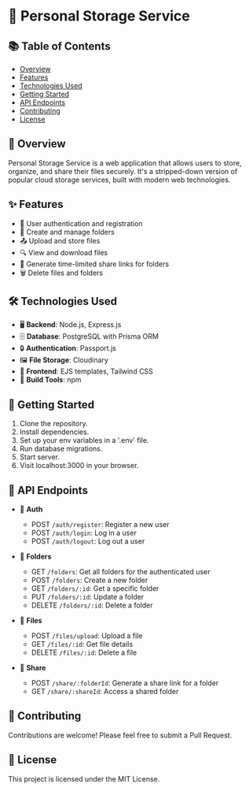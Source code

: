 # 🚀 Personal Storage Service

## 📚 Table of Contents
- [Overview](#-overview)
- [Features](#-features)
- [Technologies Used](#-technologies-used)
- [Getting Started](#-getting-started)
- [API Endpoints](#-api-endpoints)
- [Contributing](#-contributing)
- [License](#-license)

## 🌟 Overview

Personal Storage Service is a web application that allows users to store, organize, and share their files securely. It's a stripped-down version of popular cloud storage services, built with modern web technologies.

## ✨ Features

- 🔐 User authentication and registration
- 📁 Create and manage folders
- 📤 Upload and store files
- 🔍 View and download files
- 🔗 Generate time-limited share links for folders
- 🗑️ Delete files and folders

## 🛠️ Technologies Used

- 🖥️ **Backend**: Node.js, Express.js
- 🗄️ **Database**: PostgreSQL with Prisma ORM
- 🔒 **Authentication**: Passport.js
- 🖼️ **File Storage**: Cloudinary
- 🎨 **Frontend**: EJS templates, Tailwind CSS
- 🔧 **Build Tools**: npm

## 🚀 Getting Started

1. Clone the repository.
2. Install dependencies.
3. Set up your env variables in a '.env' file.
4. Run database migrations. 
5. Start server. 
6. Visit localhost:3000 in your browser. 

## 🔗 API Endpoints

- 🔐 **Auth**
  - POST `/auth/register`: Register a new user
  - POST `/auth/login`: Log in a user
  - POST `/auth/logout`: Log out a user

- 📁 **Folders**
  - GET `/folders`: Get all folders for the authenticated user
  - POST `/folders`: Create a new folder
  - GET `/folders/:id`: Get a specific folder
  - PUT `/folders/:id`: Update a folder
  - DELETE `/folders/:id`: Delete a folder

- 📄 **Files**
  - POST `/files/upload`: Upload a file
  - GET `/files/:id`: Get file details
  - DELETE `/files/:id`: Delete a file

- 🔗 **Share**
  - POST `/share/:folderId`: Generate a share link for a folder
  - GET `/share/:shareId`: Access a shared folder

## 👥 Contributing

Contributions are welcome! Please feel free to submit a Pull Request.

## 📄 License

This project is licensed under the MIT License.